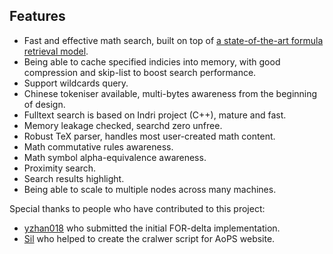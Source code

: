 ## Features
* Fast and effective math search, built on top of [a state-of-the-art formula retrieval model](http://ecir2019.org/best-paper-awards).
* Being able to cache specified indicies into memory, with good compression and skip-list to boost search performance.
* Support wildcards query.
* Chinese tokeniser available, multi-bytes awareness from the beginning
of design.
* Fulltext search is based on Indri project (C++), mature and fast.
* Memory leakage checked, searchd zero unfree.
* Robust TeX parser, handles most user-created math content.
* Math commutative rules awareness.
* Math symbol alpha-equivalence awareness.
* Proximity search.
* Search results highlight.
* Being able to scale to multiple nodes across many machines.

Special thanks to people who have contributed to this project:
* [yzhan018](https://github.com/yzhan018) who submitted the initial FOR-delta implementation.
* [Sil](https://github.com/TheSil) who helped to create the cralwer script for AoPS website.
